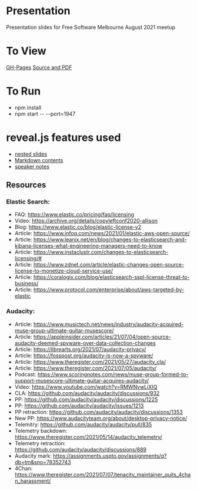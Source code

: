 



# Presentation

Presentation slides for Free Software Melbourne August 2021 meetup


# To View

[GH-Pages](https://free-software-melbourne.github.io/Controversies-2021-August/)
[Source and PDF](https://github.com/Free-Software-Melbourne/Controversies-2021-August)


# To Run
- npm install
- npm start -- --port=1947


# reveal.js features used
- [nested slides](https://github.com/hakimel/reveal.js#markup)
- [Markdown contents](https://github.com/hakimel/reveal.js#markdown)
- [speaker notes](https://github.com/hakimel/reveal.js#speaker-notes)


## Resources

### Elastic Search:

  * FAQ: https://www.elastic.co/pricing/faq/licensing
  * Video: https://archive.org/details/copyleftconf2020-allison
  * Blog: https://www.elastic.co/blog/elastic-license-v2
  * Article: https://www.infoq.com/news/2021/01/elastic-aws-open-source/
  * Article: https://www.leanix.net/en/blog/changes-to-elasticsearch-and-kibana-licenses-what-engineering-managers-need-to-know
  * Article: https://www.instaclustr.com/changes-to-elasticsearch-licensing/#
  * Article: https://www.zdnet.com/article/elastic-changes-open-source-license-to-monetize-cloud-service-use/
  * Article: https://coralogix.com/blog/elasticsearch-sspl-license-threat-to-business/
  * Article: https://www.protocol.com/enterprise/about/aws-targeted-by-elastic

### Audacity:

  * Article: https://www.musictech.net/news/industry/audacity-acquired-muse-group-ultimate-guitar-musescore/
  * Article: https://appleinsider.com/articles/21/07/04/open-source-audacity-deemed-spyware-over-data-collection-changes
  * Article: https://librearts.org/2021/07/audacity-privacy/
  * Article: https://fosspost.org/audacity-is-now-a-spyware/
  * Article: https://www.theregister.com/2021/05/27/audacity_cla/
  * Article: https://www.theregister.com/2021/07/05/audacity/
  * Podcast: https://www.scoringnotes.com/news/muse-group-formed-to-support-musescore-ultimate-guitar-acquires-audacity/
  * Video: https://www.youtube.com/watch?v=RMWNvwLiXIQ
  * CLA: https://github.com/audacity/audacity/discussions/932
  * PP: https://github.com/audacity/audacity/discussions/1225
  * PP: https://github.com/audacity/audacity/issues/1213
  * PP retraction: https://github.com/audacity/audacity/discussions/1353
  * New PP: https://www.audacityteam.org/about/desktop-privacy-notice/
  * Telemitry: https://github.com/audacity/audacity/pull/835
  * Telemetry backdown: https://www.theregister.com/2021/05/14/audacity_telemetry/
  * Telemetry retraction: https://github.com/audacity/audacity/discussions/889
  * Audacity mark: https://assignments.uspto.gov/assignments/q?db=tm&sno=78352743
  * 4Chan: https://www.theregister.com/2021/07/07/tenacity_maintainer_quits_4chan_harassment/
